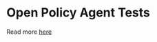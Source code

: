 # Open Policy Agent Tests

Read more [here](https://docs.cvat.ai/docs/contributing/running-tests/#opa-tests)
